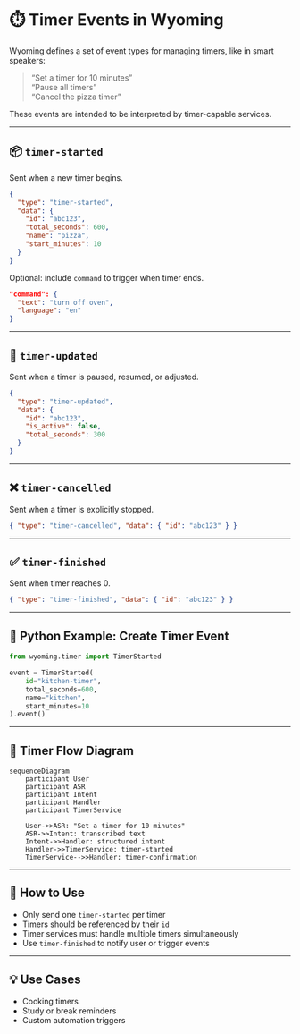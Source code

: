 # ⏱️ Timer Events in Wyoming

Wyoming defines a set of event types for managing timers, like in smart speakers:

> “Set a timer for 10 minutes”  
> “Pause all timers”  
> “Cancel the pizza timer”

These events are intended to be interpreted by timer-capable services.

---

## 📦 `timer-started`

Sent when a new timer begins.

```json
{
  "type": "timer-started",
  "data": {
    "id": "abc123",
    "total_seconds": 600,
    "name": "pizza",
    "start_minutes": 10
  }
}
```

Optional: include `command` to trigger when timer ends.

```json
"command": {
  "text": "turn off oven",
  "language": "en"
}
```

---

## 🔁 `timer-updated`

Sent when a timer is paused, resumed, or adjusted.

```json
{
  "type": "timer-updated",
  "data": {
    "id": "abc123",
    "is_active": false,
    "total_seconds": 300
  }
}
```

---

## ❌ `timer-cancelled`

Sent when a timer is explicitly stopped.

```json
{ "type": "timer-cancelled", "data": { "id": "abc123" } }
```

---

## ✅ `timer-finished`

Sent when timer reaches 0.

```json
{ "type": "timer-finished", "data": { "id": "abc123" } }
```

---

## 🧪 Python Example: Create Timer Event

```python
from wyoming.timer import TimerStarted

event = TimerStarted(
    id="kitchen-timer",
    total_seconds=600,
    name="kitchen",
    start_minutes=10
).event()
```

---

## 🧪 Timer Flow Diagram

```mermaid
sequenceDiagram
    participant User
    participant ASR
    participant Intent
    participant Handler
    participant TimerService

    User->>ASR: "Set a timer for 10 minutes"
    ASR->>Intent: transcribed text
    Intent->>Handler: structured intent
    Handler->>TimerService: timer-started
    TimerService-->>Handler: timer-confirmation
```

---

## 🧠 How to Use

- Only send one `timer-started` per timer
- Timers should be referenced by their `id`
- Timer services must handle multiple timers simultaneously
- Use `timer-finished` to notify user or trigger events

---

## 💡 Use Cases

- Cooking timers
- Study or break reminders
- Custom automation triggers


